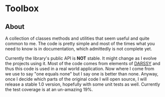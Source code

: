 # Toolbox

## About
A collection of classes methods and utilities that seem useful and quite common to me. The code is pretty simple and most of the times what you need to know is in documentation, which admittedly is not complete yet.

Currently the library's public API is **NOT** stable. It might change as I evolve the projects using it. Most of the code comes from elements of [DARSSY](http://darssy.com) and thus this code is used in a real world application. Now where I come from we use to say "one equals none" but I say one is better than none. Anyway, once I decide which parts of the original code I will open source, I will release a stable 1.0 version, hopefully with some unit tests as well. Currently the test coverage is at an un-amazing 19%.
